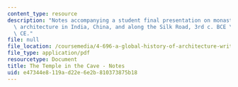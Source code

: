 ```yaml
---
content_type: resource
description: "Notes accompanying a student final presentation on monastic rock-cut\
  \ architecture in India, China, and along the Silk Road, 3rd c. BCE \u2013 9th c.\
  \ CE."
file: null
file_location: /coursemedia/4-696-a-global-history-of-architecture-writing-seminar-spring-2008/e47344e8119ad22e6e2b810373875b18_MIT4_696s08_project06_notes.pdf
file_type: application/pdf
resourcetype: Document
title: The Temple in the Cave - Notes
uid: e47344e8-119a-d22e-6e2b-810373875b18
---
```

